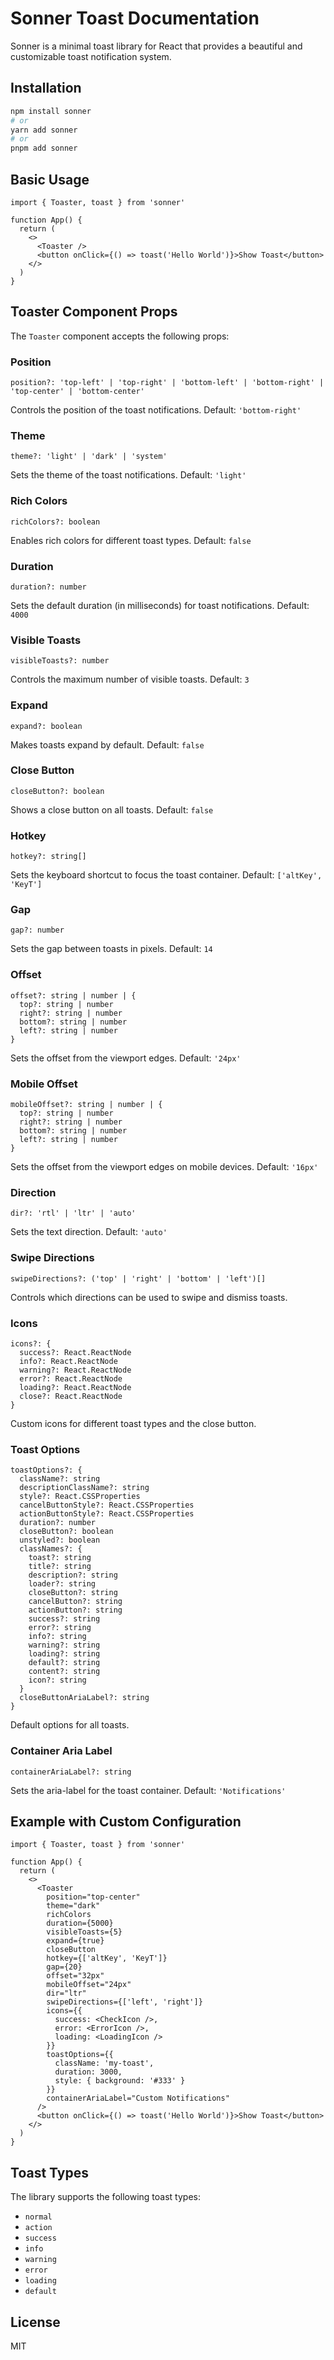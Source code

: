 # Sonner Toast Documentation

Sonner is a minimal toast library for React that provides a beautiful and customizable toast notification system.

## Installation

```bash
npm install sonner
# or
yarn add sonner
# or
pnpm add sonner
```

## Basic Usage

```tsx
import { Toaster, toast } from 'sonner'

function App() {
  return (
    <>
      <Toaster />
      <button onClick={() => toast('Hello World')}>Show Toast</button>
    </>
  )
}
```

## Toaster Component Props

The `Toaster` component accepts the following props:

### Position
```tsx
position?: 'top-left' | 'top-right' | 'bottom-left' | 'bottom-right' | 'top-center' | 'bottom-center'
```
Controls the position of the toast notifications. Default: `'bottom-right'`

### Theme
```tsx
theme?: 'light' | 'dark' | 'system'
```
Sets the theme of the toast notifications. Default: `'light'`

### Rich Colors
```tsx
richColors?: boolean
```
Enables rich colors for different toast types. Default: `false`

### Duration
```tsx
duration?: number
```
Sets the default duration (in milliseconds) for toast notifications. Default: `4000`

### Visible Toasts
```tsx
visibleToasts?: number
```
Controls the maximum number of visible toasts. Default: `3`

### Expand
```tsx
expand?: boolean
```
Makes toasts expand by default. Default: `false`

### Close Button
```tsx
closeButton?: boolean
```
Shows a close button on all toasts. Default: `false`

### Hotkey
```tsx
hotkey?: string[]
```
Sets the keyboard shortcut to focus the toast container. Default: `['altKey', 'KeyT']`

### Gap
```tsx
gap?: number
```
Sets the gap between toasts in pixels. Default: `14`

### Offset
```tsx
offset?: string | number | {
  top?: string | number
  right?: string | number
  bottom?: string | number
  left?: string | number
}
```
Sets the offset from the viewport edges. Default: `'24px'`

### Mobile Offset
```tsx
mobileOffset?: string | number | {
  top?: string | number
  right?: string | number
  bottom?: string | number
  left?: string | number
}
```
Sets the offset from the viewport edges on mobile devices. Default: `'16px'`

### Direction
```tsx
dir?: 'rtl' | 'ltr' | 'auto'
```
Sets the text direction. Default: `'auto'`

### Swipe Directions
```tsx
swipeDirections?: ('top' | 'right' | 'bottom' | 'left')[]
```
Controls which directions can be used to swipe and dismiss toasts.

### Icons
```tsx
icons?: {
  success?: React.ReactNode
  info?: React.ReactNode
  warning?: React.ReactNode
  error?: React.ReactNode
  loading?: React.ReactNode
  close?: React.ReactNode
}
```
Custom icons for different toast types and the close button.

### Toast Options
```tsx
toastOptions?: {
  className?: string
  descriptionClassName?: string
  style?: React.CSSProperties
  cancelButtonStyle?: React.CSSProperties
  actionButtonStyle?: React.CSSProperties
  duration?: number
  closeButton?: boolean
  unstyled?: boolean
  classNames?: {
    toast?: string
    title?: string
    description?: string
    loader?: string
    closeButton?: string
    cancelButton?: string
    actionButton?: string
    success?: string
    error?: string
    info?: string
    warning?: string
    loading?: string
    default?: string
    content?: string
    icon?: string
  }
  closeButtonAriaLabel?: string
}
```
Default options for all toasts.

### Container Aria Label
```tsx
containerAriaLabel?: string
```
Sets the aria-label for the toast container. Default: `'Notifications'`

## Example with Custom Configuration

```tsx
import { Toaster, toast } from 'sonner'

function App() {
  return (
    <>
      <Toaster
        position="top-center"
        theme="dark"
        richColors
        duration={5000}
        visibleToasts={5}
        expand={true}
        closeButton
        hotkey={['altKey', 'KeyT']}
        gap={20}
        offset="32px"
        mobileOffset="24px"
        dir="ltr"
        swipeDirections={['left', 'right']}
        icons={{
          success: <CheckIcon />,
          error: <ErrorIcon />,
          loading: <LoadingIcon />
        }}
        toastOptions={{
          className: 'my-toast',
          duration: 3000,
          style: { background: '#333' }
        }}
        containerAriaLabel="Custom Notifications"
      />
      <button onClick={() => toast('Hello World')}>Show Toast</button>
    </>
  )
}
```

## Toast Types

The library supports the following toast types:
- `normal`
- `action`
- `success`
- `info`
- `warning`
- `error`
- `loading`
- `default`

## License

MIT 